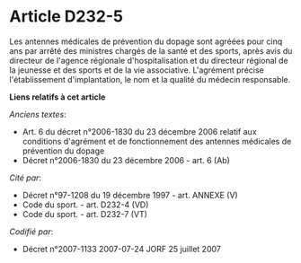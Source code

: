 # Article D232-5

Les antennes médicales de prévention du dopage sont agréées pour cinq ans par arrêté des ministres chargés de la santé et des
sports, après avis du directeur de l'agence régionale d'hospitalisation et du directeur régional de la jeunesse et des sports
et de la vie associative. L'agrément précise l'établissement d'implantation, le nom et la qualité du médecin responsable.

**Liens relatifs à cet article**

_Anciens textes_:

  - Art. 6 du décret n°2006-1830 du 23 décembre 2006 relatif aux conditions d'agrément et de fonctionnement des antennes médicales de prévention du dopage
  - Décret n°2006-1830 du 23 décembre 2006 - art. 6 (Ab)

_Cité par_:

  - Décret n°97-1208 du 19 décembre 1997 - art. ANNEXE (V)
  - Code du sport. - art. D232-4 (VD)
  - Code du sport. - art. D232-7 (VT)

_Codifié par_:

  - Décret n°2007-1133 2007-07-24 JORF 25 juillet 2007
